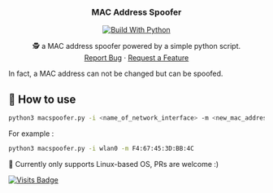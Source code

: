 <div align="center">
  <h3 align="center">MAC Address Spoofer</h3>
  
  [![Build With Python](https://img.shields.io/badge/python-%2314354C.svg?style=for-the-badge&logo=python&logoColor=white)](https://www.python.org/)
  <br/>

  <p align="center">
    🕵️ a MAC address spoofer powered by a simple python script.
    <br />
    <a href="https://github.com/kevinadhiguna/mac-spoofer/issues">Report Bug</a>
    ·
    <a href="https://github.com/kevinadhiguna/mac-spoofer/issues">Request a Feature</a>
  </p>
</div>

In fact, a MAC address can not be changed but can be spoofed.

## 📖 How to use

```bash
python3 macspoofer.py -i <name_of_network_interface> -m <new_mac_address>
```

For example :

```bash
python3 macspoofer.py -i wlan0 -m F4:67:45:3D:BB:4C
```

🚧 Currently only supports Linux-based OS, PRs are welcome :)

[![Visits Badge](https://badges.pufler.dev/visits/kevinadhiguna/mac-spoofer)](https://github.com/kevinadhiguna)
